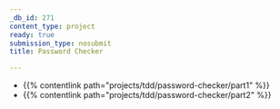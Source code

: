 ```yaml
---
_db_id: 271
content_type: project
ready: true
submission_type: nosubmit
title: Password Checker

---
```


- {{% contentlink path="projects/tdd/password-checker/part1" %}}
- {{% contentlink path="projects/tdd/password-checker/part2" %}}